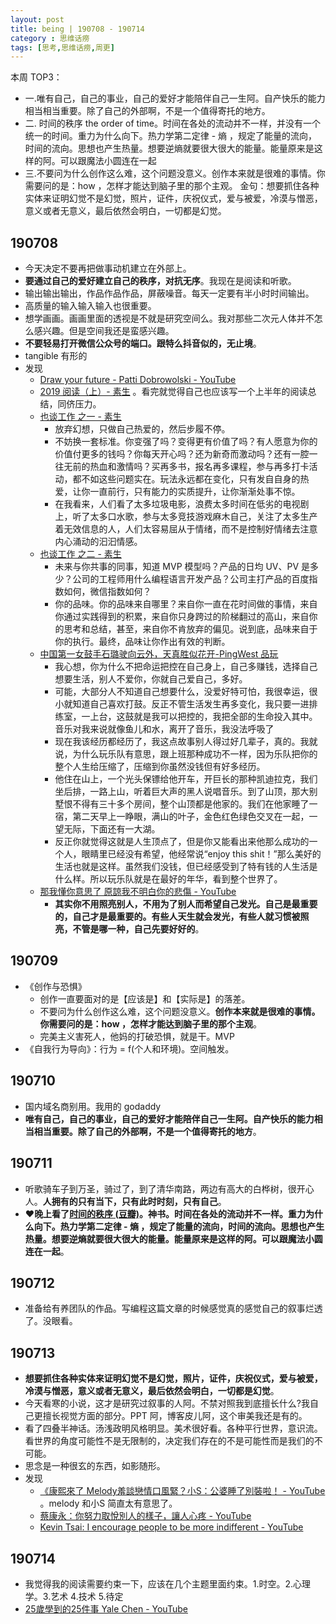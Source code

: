 ```yaml
---
layout: post
title: being | 190708 - 190714
category : 思维话痨
tags: [思考,思维话痨,周更]
---
```


本周 TOP3：
 - 一.唯有自己，自己的事业，自己的爱好才能陪伴自己一生阿。自产快乐的能力相当相当重要。除了自己的外部啊，不是一个值得寄托的地方。 
 - 二. 时间的秩序 the order of time。时间在各处的流动并不一样，并没有一个统一的时间。重力为什么向下。热力学第二定律 - 熵 ，规定了能量的流向，时间的流向。思想也产生热量。想要逆熵就要很大很大的能量。能量原来是这样的阿。可以跟魔法小圆连在一起 
 - 三.不要问为什么创作这么难，这个问题没意义。创作本来就是很难的事情。你需要问的是：how ，怎样才能达到脑子里的那个主观。
 金句：想要抓住各种实体来证明幻觉不是幻觉，照片，证件，庆祝仪式，爱与被爱，冷漠与憎恶，意义或者无意义，最后依然会明白，一切都是幻觉。

## 190708 
- 今天决定不要再把做事动机建立在外部上。
- **要通过自己的爱好建立自己的秩序，对抗无序**。我现在是阅读和听歌。
- 输出输出输出，作品作品作品，屏蔽噪音。每天一定要有半小时时间输出。
- 高质量的输入输入输入也很重要。
- 想学画画。画画里面的透视是不就是研究空间么。我对那些二次元人体并不怎么感兴趣。但是空间我还是蛮感兴趣。
- **不要轻易打开微信公众号的端口。跟特么抖音似的，无止境**。
- tangible 有形的
- 发现
    - [Draw your future - Patti Dobrowolski - YouTube](https://www.youtube.com/watch?v=zESeeaFDVSw)
    - [2019 阅读（上）- 素生](http://z.arlmy.me/posts/YearlyBooks/YearlyBooks_2019_1/) 。看完就觉得自己也应该写一个上半年的阅读总结，同侪压力。
    - [也谈工作 之一 - 素生](http://z.arlmy.me/posts/ZArlmyMe/AboutWork_1_20170625/) 
      - 放弃幻想，只做自己热爱的，然后步履不停。
      - 不妨换一套标准。你变强了吗？变得更有价值了吗？有人愿意为你的价值付更多的钱吗？你每天开心吗？还为新奇而激动吗？还有一腔一往无前的热血和激情吗？买再多书，报名再多课程，参与再多打卡活动，都不如这些问题实在。玩法永远都在变化，只有发自自身的热爱，让你一直前行，只有能力的实质提升，让你渐渐处事不惊。
      - 在我看来，人们看了太多垃圾电影，浪费太多时间在低劣的电视剧上，听了太多口水歌，参与太多竞技游戏麻木自己，关注了太多生产着无效信息的人，人们太容易屈从于情绪，而不是控制好情绪去注意内心涌动的汩汩情感。
    - [也谈工作 之二 - 素生](http://z.arlmy.me/posts/ZArlmyMe/AboutWork_2_20170625/)
      - 未来与你共事的同事，知道 MVP 模型吗？产品的日均 UV、PV 是多少？公司的工程师用什么编程语言开发产品？公司主打产品的百度指数如何，微信指数如何？
      - 你的品味。你的品味来自哪里？来自你一直在花时间做的事情，来自你通过实践得到的积累，来自你只身跨过的阶梯翻过的高山，来自你的思考和总结，甚至，来自你不肯放弃的偏见。说到底，品味来自于你的执行。最终，品味让你作出有效的判断。
    - [中国第一女鼓手石璐驶向云外，天真胜似花开-PingWest 品玩](https://www.pingwest.com/a/190761)
      - 我心想，你为什么不把命运把控在自己身上，自己多赚钱，选择自己想要生活，别人不爱你，你就自己爱自己，多好。
      - 可能，大部分人不知道自己想要什么，没爱好特可怕，我很幸运，很小就知道自己喜欢打鼓。反正不管生活发生再多变化，我只要一进排练室，一上台，这鼓就是我可以把控的，我把全部的生命投入其中。音乐对我来说就像鱼儿和水，离开了音乐，我没法呼吸了
      - 现在我该经历都经历了，我这点故事别人得过好几辈子，真的。我就说，为什么玩乐队有意思，跟上班那种成功不一样，因为乐队把你的整个人生给压缩了，压缩到你虽然没钱但有好多经历。
      - 他住在山上，一个光头保镖给他开车，开巨长的那种凯迪拉克，我们坐后排，一路上山，听着巨大声的黑人说唱音乐。到了山顶，那大别墅恨不得有三十多个房间，整个山顶都是他家的。我们在他家睡了一宿，第二天早上一睁眼，满山的叶子，金色红色绿色交叉在一起，一望无际，下面还有一大湖。
      - 反正你就觉得这就是人生顶点了，但是你又能看出来他那么成功的一个人，眼睛里已经没有希望，他经常说“enjoy this shit！”那么美好的生活也就是这样。虽然我们没钱，但已经感受到了特有钱的人生活是什么样。所以玩乐队就是在最好的年华，看到整个世界了。
    - [那我懂你意思了 原諒我不明白你的悲傷 - YouTube](https://www.youtube.com/watch?v=9H8-ECspymo&fbclid=IwAR2RdQMAXUqkyDkhJ0_BYMCINFwr5yYi8YydtJJpu0n65M278UqIsHe5r5k)
      - **其实你不用照亮别人，不用为了别人而希望自己发光。自己是最重要的，自己才是最重要的。有些人天生就会发光，有些人就习惯被照亮，不管是哪一种，自己先要好好的**。
        
## 190709
- 《创作与恐惧》
    - 创作一直要面对的是【应该是】和【实际是】的落差。
    - 不要问为什么创作这么难，这个问题没意义。**创作本来就是很难的事情。你需要问的是：how ，怎样才能达到脑子里的那个主观**。
    - 完美主义害死人，他妈的打破恐惧，就是干。MVP
- 《自我行为导向》：行为 = f(个人和环境)。空间触发。
## 190710
  - 国内域名商别用。我用的 godaddy 
  - **唯有自己，自己的事业，自己的爱好才能陪伴自己一生阿。自产快乐的能力相当相当重要。除了自己的外部啊，不是一个值得寄托的地方**。 

## 190711
  - 听歌骑车子到万圣，骑过了，到了清华南路，两边有高大的白桦树，很开心人。**人拥有的只有当下，只有此时时刻，只有自己**。
  - ❤️**晚上看了[时间的秩序 (豆瓣)](https://book.douban.com/subject/33424487/)。神书。时间在各处的流动并不一样。重力为什么向下。热力学第二定律 - 熵 ，规定了能量的流向，时间的流向。思想也产生热量。想要逆熵就要很大很大的能量。能量原来是这样的阿。可以跟魔法小圆连在一起**。 
 
## 190712
  - 准备给有养团队的作品。写编程这篇文章的时候感觉真的感觉自己的叙事烂透了。没眼看。
  
## 190713
  - **想要抓住各种实体来证明幻觉不是幻觉，照片，证件，庆祝仪式，爱与被爱，冷漠与憎恶，意义或者无意义，最后依然会明白，一切都是幻觉**。
  - 今天看寒的小说，这才是研究过叙事的人阿。不禁对照我到底擅长什么?我自己更擅长视觉方面的部分。PPT 阿，博客皮儿阿，这个审美我还是有的。
  - 看了四叠半神话。汤浅政明风格明显。美术很好看。各种平行世界，意识流。看世界的角度可能性不是无限制的，决定我们存在的不是可能性而是我们的不可能。
  - 思念是一种很玄的东西，如影随形。
  - 发现
    - [《康熙來了 Melody羞談戀情口風緊？小S：公婆睡了別裝啦！ - YouTube](https://www.youtube.com/watch?v=fVewfpHd1jQ) 。melody 和小S 简直太有意思了。
    - [蔡康永：你努力取悅別人的樣子，讓人心疼 - YouTube](https://www.youtube.com/watch?v=7zx1N8GvZgc)
    - [Kevin Tsai: I encourage people to be more indifferent - YouTube](https://www.youtube.com/watch?v=Na48ZrIexGE)
    
## 190714
- 我觉得我的阅读需要约束一下，应该在几个主题里面约束。1.时空。2.心理学。3.艺术 4.技术 5.待定
- [25歲學到的25件事 Yale Chen - YouTube](https://www.youtube.com/watch?v=7_YUDXcB4k4)

